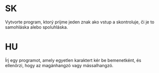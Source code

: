 # SK
Vytvorte program, ktorý prijme jeden znak ako vstup a skontroluje, či je to samohláska alebo spoluhláska.

# HU
Írj egy programot, amely egyetlen karaktert kér be bemenetként, és ellenőrzi, hogy az magánhangzó vagy mássalhangzó.